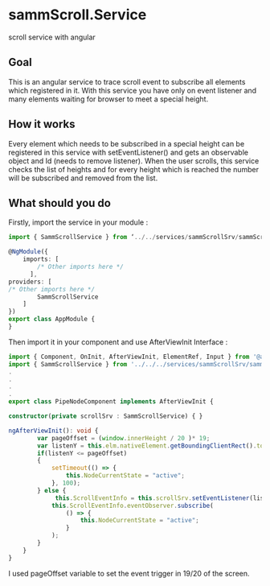 # sammScroll.Service
scroll service with angular

## Goal


This is an angular service to trace scroll event to subscribe all elements which registered in it. With this service you have only on event listener and many elements waiting for browser to meet a special height.

## How it works
Every element which needs to be subscribed in a special height can be registered in this service with setEventListener() and gets an observable object and Id (needs to remove listener). When the user scrolls, this service checks the list of heights and for every height which is reached the number will be subscribed and removed from the list.

## What should you do
Firstly, import the service in your module : 

```typescript
import { SammScrollService } from ‘../../services/sammScrollSrv/sammScroll.service’;

@NgModule({
    imports: [
        /* Other imports here */
      ],
providers: [
/* Other imports here */
        SammScrollService
    ]
})
export class AppModule {
}
```

Then import it in your component and use AfterViewInit Interface :

``` typescript
import { Component, OnInit, AfterViewInit, ElementRef, Input } from '@angular/core';
import { SammScrollService } from '../../../services/sammScrollSrv/sammScroll.service';
.
.
.
.
export class PipeNodeComponent implements AfterViewInit {

constructor(private scrollSrv : SammScrollService) { }

ngAfterViewInit(): void { 
        var pageOffset = (window.innerHeight / 20 )* 19;
        var listenY = this.elm.nativeElement.getBoundingClientRect().top + window.pageYOffset;
        if(listenY <= pageOffset) 
        {
            setTimeout(() => {
                this.NodeCurrentState = "active"; 
            }, 100);
        } else {
             this.ScrollEventInfo = this.scrollSrv.setEventListener(listenY - pageOffset);
            this.ScrollEventInfo.eventObserver.subscribe(
                () => { 
                    this.NodeCurrentState = "active"; 
                }
            );
        }
    }
}
```

I used pageOffset variable to set the event trigger in 19/20 of the screen.

